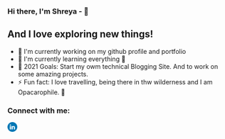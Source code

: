 ### Hi there, I'm Shreya - 👋

## And I love exploring new things!
-  🔭 I'm currently working on my github profile and portfolio
-  🌱 I'm currently learning everything 🤣
-  🥅 2021 Goals: Start my owm technical Blogging Site. And to work on some amazing projects. 
-  ⚡ Fun fact: I love travelling, being there in thw wilderness and I am Opacarophile. 🌇 

### Connect with me:
[<img align="left" alt="shreyaachauhan | LinkedIn" width="22px" src="linkedin_logo_icon.svg" />](https://www.linkedin.com/in/shreya-chauhan-256092102/)

